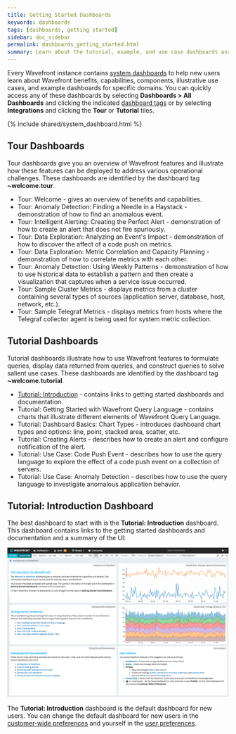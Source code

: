 ```yaml
---
title: Getting Started Dashboards
keywords: dashboards
tags: [dashboards, getting started]
sidebar: doc_sidebar
permalink: dashboards_getting_started.html
summary: Learn about the tutorial, example, and use case dashboards available in your Wavefront instance.
---
```

Every Wavefront instance contains [system dashboards](dashboards.html#dashboard-types) to help new users learn about Wavefront benefits, capabilities, components, illustrative use cases, and example dashboards for specific domains.
You can quickly access any of these dashboards by selecting **Dashboards > All Dashboards** and clicking the indicated [dashboard tags](tags_overview.html) or by selecting **Integrations** and clicking the **Tour** or **Tutorial** tiles.

{% include shared/system_dashboard.html %}

## Tour Dashboards

Tour dashboards give you an overview of Wavefront features and illustrate how these features can be deployed to address various operational challenges. These dashboards are identified by the dashboard tag **~welcome.tour**.

- Tour: Welcome - gives an overview of benefits and capabilities.
- Tour: Anomaly Detection: Finding a Needle in a Haystack - demonstration of how to find an anomalous event.
- Tour: Intelligent Alerting: Creating the Perfect Alert - demonstration of how to create an alert that does not fire spuriously.
- Tour: Data Exploration: Analyzing an Event's Impact - demonstration of how to discover the affect of a code push on metrics.
- Tour: Data Exploration: Metric Correlation and Capacity Planning - demonstration of how to correlate metrics with each other.
- Tour: Anomaly Detection: Using Weekly Patterns - demonstration of how to use historical data to establish a pattern and then create a visualization that captures when a service issue occurred.
- Tour: Sample Cluster Metrics - displays metrics from a cluster containing several types of sources (application server, database, host, network, etc.).
- Tour: Sample Telegraf Metrics - displays metrics from hosts where the Telegraf collector agent is being used for system metric collection.

## Tutorial Dashboards

Tutorial dashboards illustrate how to use Wavefront features to formulate queries, display data returned from queries, and construct queries to solve salient use cases. These dashboards are identified by the dashboard tag **~welcome.tutorial**.

- [Tutorial: Introduction](#tutorial-introduction-dashboard) - contains links to getting started dashboards and documentation.
- Tutorial: Getting Started with Wavefront Query Language - contains charts that illustrate different elements of Wavefront Query Language.
- Tutorial: Dashboard Basics: Chart Types - introduces dashboard chart types and options: line, point, stacked area, scatter, etc.
- Tutorial: Creating Alerts - describes how to create an alert and configure notification of the alert.
- Tutorial: Use Case: Code Push Event - describes how to use the query language to explore the effect of a code push event on a collection of servers.
- Tutorial: Use Case: Anomaly Detection - describes how to use the query language to investigate anomalous application behavior.

## Tutorial: Introduction Dashboard

The best dashboard to start with is the **Tutorial: Introduction** dashboard. This dashboard contains links to the getting started dashboards and documentation and a summary of the UI:

![intro_home.png](images/intro_home.png)

The **Tutorial: Introduction** dashboard is the default dashboard for new users. You can change the default dashboard for new users in the [customer-wide preferences](dashboards_managing.html#prefs) and yourself in the [user preferences](users_prefs_configuring.html).


